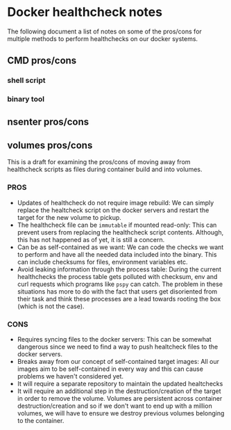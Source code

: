 # Docker healthcheck notes
The following document a list of notes on some of the pros/cons for multiple methods to perform healthchecks on our docker systems.

## CMD pros/cons
### shell script
### binary tool
## nsenter pros/cons

## volumes pros/cons
This is a draft for examining the pros/cons of moving away from healthcheck scripts as files during container build and into volumes.

### PROS
* Updates of healthcheck do not require image rebuild: We can simply replace the healtcheck script on the docker servers and restart the target for the new volume to pickup.
* The healthcheck file can be `immutable` if mounted read-only: This can prevent users from replacing the healthcheck script contents. Although, this has not happened as of yet, it is still a concern.
* Can be as self-contained as we want: We can code the checks we want to perform and have all the needed data included into the binary. This can include checksums for files, environment variables etc.
* Avoid leaking information through the process table: During the current healthchecks the process table gets polluted with checksum, env and curl requests which programs like `pspy` can catch. The problem in these situations has more to do with the fact that users get disoriented from their task and think these processes are a lead towards rooting the box (which is not the case).

### CONS
* Requires syncing files to the docker servers: This can be somewhat dangerous since we need to find a way to push healtcheck files to the docker servers.
* Breaks away from our concept of self-contained target images: All our images aim to be self-contained in every way and this can cause problems we haven't considered yet.
* It will require a separate repository to maintain the updated healtchecks
* It will require an additional step in the destruction/creation of the target in order to remove the volume. Volumes are persistent across container destruction/creation and so if we don't want to end up with a million volumes, we will have to ensure we destroy previous volumes belonging to the container.
